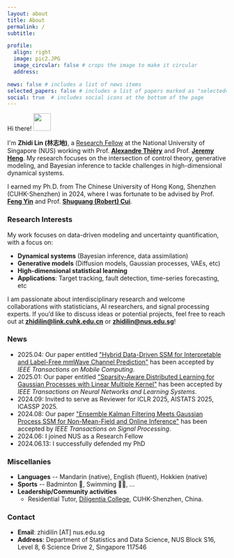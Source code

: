```yaml
---
layout: about
title: About
permalink: /
subtitle:

profile:
  align: right
  image: pic2.JPG
  image_circular: false # crops the image to make it circular
  address:

news: false # includes a list of news items
selected_papers: false # includes a list of papers marked as "selected={true}"
social: true  # includes social icons at the bottom of the page
---
```


Hi there! <img src="https://media.giphy.com/media/hvRJCLFzcasrR4ia7z/giphy.gif" width="40px"> 

I'm **Zhidi Lin (林志地)**, a [Research Fellow](<https://www.stat.nus.edu.sg/people/research-fellow-assistant/>) at the National University of Singapore (NUS) working with Prof. [**Alexandre Thiéry**](https://alexxthiery.github.io/) and Prof. [**Jeremy Heng**](https://sites.google.com/view/jeremyheng/). My research focuses on the intersection of control theory, generative modeling, and Bayesian inference to tackle challenges in high-dimensional dynamical systems.

I earned my Ph.D. from The Chinese University of Hong Kong, Shenzhen (CUHK-Shenzhen) in 2024, where I was fortunate to be advised by Prof. [**Feng Yin**](https://blsp-group.github.io/) and Prof. [**Shuguang (Robert) Cui**](https://scholar.google.com/citations?user=1o_qvR0AAAAJ&hl=en&oi=ao). 

### Research Interests  
My work focuses on data-driven modeling and uncertainty quantification, with a focus on: 
- **Dynamical systems** (Bayesian inference, data assimilation)  
- **Generative models** (Diffusion models, Gaussian processes, VAEs, etc)  
- **High-dimensional statistical learning** 
- **Applications**: Target tracking, fault detection, time-series forecasting, etc

I am passionate about interdisciplinary research and welcome collaborations with statisticians, AI researchers, and signal processing experts. If you’d like to discuss ideas or potential projects, feel free to reach out at **<a href="mailto:zhidilin@link.cuhk.edu.cn">zhidilin@link.cuhk.edu.cn</a>** or **<a href="mailto:zhidilin@nus.edu.sg">zhidilin@nus.edu.sg</a>**! 

### News
- 2025.04: Our paper entitled ["Hybrid Data-Driven SSM for Interpretable and Label-Free mmWave Channel Prediction"](https://arxiv.org/abs/2411.11576) has been accepted by _IEEE Transactions on Mobile Computing_.
- 2025.01: Our paper entitled ["Sparsity-Aware Distributed Learning for Gaussian Processes with Linear Multiple Kernel"](https://ieeexplore.ieee.org/abstract/document/10856719) has been accepted by _IEEE Transactions on Neural Networks and Learning Systems_.
- 2024.09: Invited to serve as Reviewer for ICLR 2025, AISTATS 2025, ICASSP 2025.
- 2024.08: Our paper ["Ensemble Kalman Filtering Meets Gaussian Process SSM for Non-Mean-Field and Online Inference"](https://doi.org/10.1109/TSP.2024.3448291) has been accepted by _IEEE Transactions on Signal Processing_.
- 2024.06: I joined NUS as a Research Fellow
- 2024.06.13: I successfully defended my PhD

  

### Miscellanies
- <b>Languages</b> -- Mandarin (native), English (fluent), Hokkien (native)  
- <b>Sports</b> -- Badminton 🏸, Swimming 🏊‍♂️, ... 
- <b>Leadership/Community activities</b>  
  * Residential Tutor, [Diligentia College](https://diligentia.cuhk.edu.cn/en/teacher-search?keywords=&alphabet=All&category=All&academic=All&class_type=All&tag=All&floor=All&page=2), CUHK-Shenzhen, China.


### Contact
- **Email**: zhidilin [AT] nus.edu.sg
- **Address**: Department of Statistics and Data Science, NUS Block S16, Level 8, 6 Science Drive 2, Singapore 117546

<script type='text/javascript' id='clustrmaps' src='//cdn.clustrmaps.com/map_v2.js?cl=ffffff&w=500&t=tt&d=vH8fQRnhHz5RJKfd1EBio7_0GPYts_KeV8P-I3keHSY'></script>

